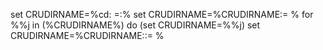 set CRUDIRNAME=%cd: =:%
set CRUDIRNAME=%CRUDIRNAME:\= %
for %%j in (%CRUDIRNAME%) do (set CRUDIRNAME=%%j)
set CRUDIRNAME=%CRUDIRNAME::= %